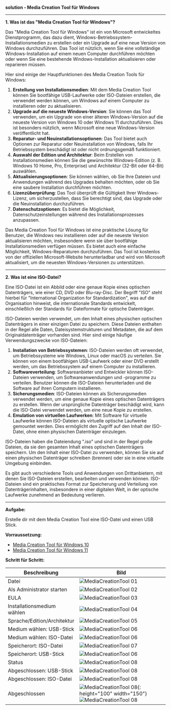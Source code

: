 
**solution - Media Creation Tool für Windows**

---

**1. Was ist das "Media Creation Tool für Windows"?**

Das "Media Creation Tool für Windows" ist ein von Microsoft entwickeltes Dienstprogramm, das dazu dient, Windows-Betriebssystem-Installationsmedien zu erstellen oder ein Upgrade auf eine neue Version von Windows durchzuführen. Das Tool ist nützlich, wenn Sie eine vollständige Windows-Installation auf einem neuen Computer durchführen möchten oder wenn Sie eine bestehende Windows-Installation aktualisieren oder reparieren müssen.

Hier sind einige der Hauptfunktionen des Media Creation Tools für Windows:

1. **Erstellung von Installationsmedien**: Mit dem Media Creation Tool können Sie bootfähige USB-Laufwerke oder ISO-Dateien erstellen, die verwendet werden können, um Windows auf einem Computer zu installieren oder zu aktualisieren.
2. **Upgrade auf die neueste Windows-Version**: Sie können das Tool verwenden, um ein Upgrade von einer älteren Windows-Version auf die neueste Version von Windows 10 oder Windows 11 durchzuführen. Dies ist besonders nützlich, wenn Microsoft eine neue Windows-Version veröffentlicht hat.
3. **Reparatur- und Neuinstallationsoptionen**: Das Tool bietet auch Optionen zur Reparatur oder Neuinstallation von Windows, falls Ihr Betriebssystem beschädigt ist oder nicht ordnungsgemäß funktioniert.
4. **Auswahl der Edition und Architektur**: Beim Erstellen von Installationsmedien können Sie die gewünschte Windows-Edition (z. B. Windows 10 Home, Pro, Enterprise) und Architektur (32-Bit oder 64-Bit) auswählen.
5. **Aktualisierungsoptionen**: Sie können wählen, ob Sie Ihre Dateien und Anwendungen während des Upgrades behalten möchten, oder ob Sie eine saubere Installation durchführen möchten.
6. **Lizenzüberprüfung**: Das Tool überprüft die Gültigkeit Ihrer Windows-Lizenz, um sicherzustellen, dass Sie berechtigt sind, das Upgrade oder die Neuinstallation durchzuführen.
7. **Datenschutzoptionen**: Es bietet die Möglichkeit, Datenschutzeinstellungen während des Installationsprozesses anzupassen.

Das Media Creation Tool für Windows ist eine praktische Lösung für Benutzer, die Windows neu installieren oder auf die neueste Version aktualisieren möchten, insbesondere wenn sie über bootfähige Installationsmedien verfügen müssen. Es bietet auch eine einfache Möglichkeit, Windows-Reparaturen durchzuführen. Das Tool ist kostenlos von der offiziellen Microsoft-Website herunterladbar und wird von Microsoft aktualisiert, um die neuesten Windows-Versionen zu unterstützen.

---

**2. Was ist eine ISO-Datei?**

Eine ISO-Datei ist ein Abbild oder eine genaue Kopie eines optischen Datenträgers, wie einer CD, DVD oder Blu-ray-Disc. Der Begriff "ISO" steht hierbei für "International Organization for Standardization", was auf die Organisation hinweist, die internationale Standards entwickelt, einschließlich der Standards für Dateiformate für optische Datenträger.

ISO-Dateien werden verwendet, um den Inhalt eines physischen optischen Datenträgers in einer einzigen Datei zu speichern. Diese Dateien enthalten in der Regel alle Daten, Dateisystemstrukturen und Metadaten, die auf dem Originaldatenträger vorhanden sind. Hier sind einige häufige Verwendungszwecke von ISO-Dateien:

1. **Installation von Betriebssystemen**: ISO-Dateien werden oft verwendet, um Betriebssysteme wie Windows, Linux oder macOS zu verteilen. Sie können von einem bootfähigen USB-Laufwerk oder einer DVD erstellt werden, um das Betriebssystem auf einem Computer zu installieren.
2. **Softwareverteilung**: Softwareanbieter und Entwickler können ISO-Dateien verwenden, um Softwareanwendungen und -programme zu verteilen. Benutzer können die ISO-Dateien herunterladen und die Software auf ihren Computern installieren.
3. **Sicherungsmedien**: ISO-Dateien können als Sicherungsmedien verwendet werden, um eine genaue Kopie eines optischen Datenträgers zu erstellen. Wenn der ursprüngliche Datenträger beschädigt wird, kann die ISO-Datei verwendet werden, um eine neue Kopie zu erstellen.
4. **Emulation von virtuellen Laufwerken**: Mit Software für virtuelle Laufwerke können ISO-Dateien als virtuelle optische Laufwerke gemountet werden. Dies ermöglicht den Zugriff auf den Inhalt der ISO-Datei, ohne einen physischen Datenträger einzulegen.

ISO-Dateien haben die Dateiendung ".iso" und sind in der Regel große Dateien, da sie den gesamten Inhalt eines optischen Datenträgers speichern. Um den Inhalt einer ISO-Datei zu verwenden, können Sie sie auf einen physischen Datenträger schreiben (brennen) oder sie in eine virtuelle Umgebung einbinden.

Es gibt auch verschiedene Tools und Anwendungen von Drittanbietern, mit denen Sie ISO-Dateien erstellen, bearbeiten und verwenden können. ISO-Dateien sind ein praktisches Format zur Speicherung und Verteilung von Datenträgerinhalten, insbesondere in einer digitalen Welt, in der optische Laufwerke zunehmend an Bedeutung verlieren.

---

**Aufgabe:**

Erstelle dir mit dem Media Creation Tool eine ISO-Datei und einen USB Stick.

**Vorraussetzung:**
* [Media Creation Tool für Windows 10](https://www.microsoft.com/de-de/software-download/windows10/)
* [Media Creation Tool für Windows 11](https://www.microsoft.com/de-de/software-download/windows11/)

**Schritt für Schritt:**

| Beschreibung                | Bild                                                                                                                                            |
| --------------------------- | ----------------------------------------------------------------------------------------------------------------------------------------------- |
| Datei                       | ![MediaCreationTool 01](https://github.com/dr-woitschek/learn/blob/main/Media_Creation_Tool_fuer_Windows/solution/MediaCreationTool_01.jpg)     |
| Als Administrator starten   | ![MediaCreationTool 02](https://github.com/dr-woitschek/learn/blob/main/Media_Creation_Tool_fuer_Windows/solution/MediaCreationTool_02.jpg)     |
| EULA                        | ![MediaCreationTool 03](https://github.com/dr-woitschek/learn/blob/main/Media_Creation_Tool_fuer_Windows/solution/MediaCreationTool_03.jpg)     |
| Installationsmedium wählen  | ![MediaCreationTool 04](https://github.com/dr-woitschek/learn/blob/main/Media_Creation_Tool_fuer_Windows/solution/MediaCreationTool_04.jpg)     |
| Sprache/Edition/Architektur | ![MediaCreationTool 05](https://github.com/dr-woitschek/learn/blob/main/Media_Creation_Tool_fuer_Windows/solution/MediaCreationTool_05.jpg)     |
| Medium wählen: USB-Stick    | ![MediaCreationTool 06](https://github.com/dr-woitschek/learn/blob/main/Media_Creation_Tool_fuer_Windows/solution/MediaCreationTool_06_USB.jpg) |
| Medium wählen: ISO-Datei    | ![MediaCreationTool 06](https://github.com/dr-woitschek/learn/blob/main/Media_Creation_Tool_fuer_Windows/solution/MediaCreationTool_06_ISO.jpg) |
| Speicherort: ISO-Datei      | ![MediaCreationTool 07](https://github.com/dr-woitschek/learn/blob/main/Media_Creation_Tool_fuer_Windows/solution/MediaCreationTool_07_ISO.jpg) |
| Speicherort: USB-Stick      | ![MediaCreationTool 06](https://github.com/dr-woitschek/learn/blob/main/Media_Creation_Tool_fuer_Windows/solution/MediaCreationTool_07_USB.jpg) |
| Status                      | ![MediaCreationTool 08](https://github.com/dr-woitschek/learn/blob/main/Media_Creation_Tool_fuer_Windows/solution/MediaCreationTool_08.jpg)     |
| Abgeschlossen: USB-Stick    | ![MediaCreationTool 08](https://github.com/dr-woitschek/learn/blob/main/Media_Creation_Tool_fuer_Windows/solution/MediaCreationTool_09_USB.jpg) |
| Abgeschlossen: ISO-Datei    | ![MediaCreationTool 08](https://github.com/dr-woitschek/learn/blob/main/Media_Creation_Tool_fuer_Windows/solution/MediaCreationTool_09_ISO.jpg) |
| Abgeschlossen               | ![MediaCreationTool 08](https://github.com/dr-woitschek/learn/blob/main/Media_Creation_Tool_fuer_Windows/solution/MediaCreationTool_09_USB.jpg){: height="100" width="150"} ![MediaCreationTool 08](https://github.com/dr-woitschek/learn/blob/main/Media_Creation_Tool_fuer_Windows/solution/MediaCreationTool_09_ISO.jpg) |
